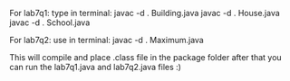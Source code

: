 For lab7q1:
type in terminal: 
javac -d . Building.java
javac -d . House.java
javac -d . School.java

For lab7q2:
use in terminal:
javac -d . Maximum.java

This will compile and place .class file in the package folder
after that you can run the lab7q1.java and lab7q2.java files :)
